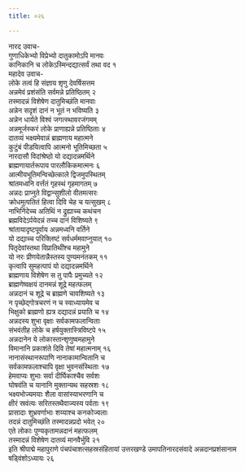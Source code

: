 ```yaml
---
title: ०२६

---
```

नारद उवाच-  
गुणाधिकेभ्यो विप्रेभ्यो दातुकामोऽपि मानवः  
कानिकानि च लोकेऽस्मिन्दद्यात्सर्वं तथा वद १  
महादेव उवाच-  
लोके तत्वं हि संज्ञाय शृणु देवर्षिसत्तम  
अन्नमेवं प्रशंसंति सर्वमन्ने प्रतिष्ठितम् २  
तस्मादन्नं विशेषेण दातुमिच्छंति मानवाः  
अन्नेन सदृशं दानं न भूतं न भविष्यति ३  
अन्नेन धार्यते विश्वं जगत्स्थावरजंगमम्  
अन्नमूर्जस्करं लोके प्राणाह्यन्ने प्रतिष्ठिताः ४  
दातव्यं भक्ष्यमेवान्नं ब्राह्मणाय महात्मने  
कुटुंबं पीडयित्वापि आत्मनो भूतिमिच्छता ५  
नारदासौ विदांश्रेष्ठो यो दद्यादन्नमर्थिने  
ब्राह्मणायार्तरूपाय पारलौकिकमात्मनः ६  
आत्मीयभूतिमन्विच्छेत्काले द्विजमुपस्थितम्  
श्रांतमध्वनि वर्त्तंतं गृहस्थं गृहमागतम् ७  
अन्नदः प्राप्नुते विद्वान्सुशीलो वीतमत्सरः  
क्रोधमुत्पतितं हित्वा दिवि चेह च यत्सुखम् ८  
नाभिनिंदेच्च अतिथिं न द्रुह्याच्च कथंचन  
ब्रह्मविदेऽर्पयेदन्नं तच्च दानं विशिष्यते ९  
श्रांतायादृष्टपूर्वाय अन्नमध्वनि वर्तिने  
यो दद्याच्च परिक्लिष्टं सर्वधर्ममवाप्नुयात् १०  
पितृदेवांस्तथा विप्रातिथींश्च महामुने  
यो नरः प्रीणयेतान्नैस्तस्य पुण्यमनंतकम् ११  
कृत्वापि सुमहत्पापं यो दद्यादन्नमर्थिने  
ब्राह्मणाय विशेषेण स तु पापैः प्रमुच्यते १२  
ब्राह्मणेष्वक्षयं दानमन्नं शूद्रे महत्फलम्  
अन्नदानं च शूद्रे च ब्राह्मणे चावशिष्यते १३  
न पृच्छेद्गोत्रचरणं न च स्वाध्यायमेव च  
भिक्षुको ब्राह्मणो ह्यत्र दद्यादन्नं प्रयाति च १४  
अन्नदस्य शुभा वृक्षाः सर्वकामफलान्विताः  
संभवंतीह लोके च हर्षयुक्तास्त्रिविष्टपे १५  
अन्नदानेन ये लोकास्तान्शृणुष्वमहामुने  
विमानानि प्रकाशंते दिवि तेषां महात्मनाम् १६  
नानासंस्थानरूपाणि नानाकामान्वितानि च  
सर्वकामफलाश्चापि वृक्षा भुवनसंस्थिताः १७  
हेमवाप्यः शुभाः सर्वा दीर्घिकाश्चैव सर्वशः  
घोषवंति च यानानि मुक्तान्यथ सहस्रशः १८  
भक्ष्यभोज्यमयाः शैला वासांस्याभरणानि च  
क्षीरं स्रवंत्यः सरितस्तथैवाज्यस्य पर्वताः १९  
प्रासादाः शुभ्रवर्णाभाः शय्याश्च कनकोज्वलाः  
तदन्नं दातुमिच्छंति तस्मादन्नप्रदो भवेत् २०  
एते लोकाः पुण्यकृतामन्नदानं महत्फलम्  
तस्मादन्नं विशेषेण दातव्यं मानवैर्भुवि २१  
इति श्रीपाद्मे महापुराणे पंचपंचाशत्सहस्रसंहितायां उत्तरखण्डे उमापतिनारदसंवादे अन्नदानप्रशंसानाम षड्विंशोऽध्यायः २६